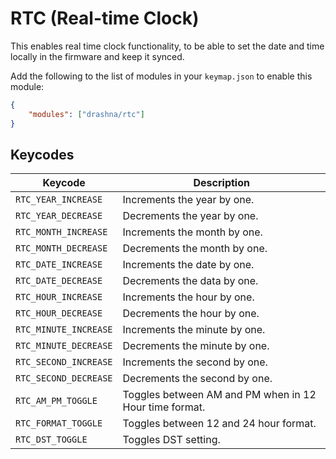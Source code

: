 # RTC (Real-time Clock)

This enables real time clock functionality, to be able to set the date and time locally in the firmware and keep it synced.

Add the following to the list of modules in your `keymap.json` to enable this module:

```json
{
    "modules": ["drashna/rtc"]
}
```


## Keycodes

| Keycode               | Description                                            |
|-----------------------|--------------------------------------------------------|
| `RTC_YEAR_INCREASE`   | Increments the year by one.                            |
| `RTC_YEAR_DECREASE`   | Decrements the year by one.                            |
| `RTC_MONTH_INCREASE`  | Increments the month by one.                           |
| `RTC_MONTH_DECREASE`  | Decrements the month by one.                           |
| `RTC_DATE_INCREASE`   | Increments the date by one.                            |
| `RTC_DATE_DECREASE`   | Decrements the data by one.                            |
| `RTC_HOUR_INCREASE`   | Increments the hour by one.                            |
| `RTC_HOUR_DECREASE`   | Decrements the hour by one.                            |
| `RTC_MINUTE_INCREASE` | Increments the minute by one.                          |
| `RTC_MINUTE_DECREASE` | Decrements the minute by one.                          |
| `RTC_SECOND_INCREASE` | Increments the second by one.                          |
| `RTC_SECOND_DECREASE` | Decrements the second by one.                          |
| `RTC_AM_PM_TOGGLE`    | Toggles between AM and PM when in 12 Hour time format. |
| `RTC_FORMAT_TOGGLE`   | Toggles between 12 and 24 hour format.                 |
| `RTC_DST_TOGGLE`      | Toggles DST setting.                                   |
